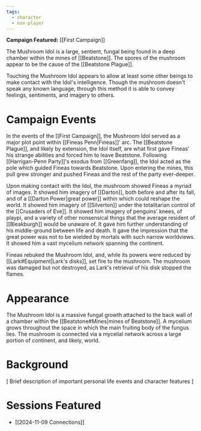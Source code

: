 ```yaml
---
tags:
  - character
  - non-player
---
```

**Campaign Featured:** [[First Campaign]]

The Mushroom Idol is a large, sentient, fungal being found in a deep chamber within the mines of [[Beatstone]]. The spores of the mushroom appear to be the cause of the [[Beatstone Plague]].

Touching the Mushroom Idol appears to allow at least some other beings to make contact with the Idol's intelligence. Though the mushroom doesn't speak any known language, through this method it is able to convey feelings, sentiments, and imagery to others.

# Campaign Events

In the events of the [[First Campaign]], the Mushroom Idol served as a major plot point within [[Fineas Penn|Fineas]]' arc. The [[Beatstone Plague]], and likely by extension, the Idol itself, are what first gave Fineas' his strange abilities and forced him to leave Beatstone. Following [[Harrigan-Penn Party]]'s exodus from [[Greenfang]], the Idol acted as the pole which guided Fineas towards Beatstone. Upon entering the mines, this pull grew stronger and pushed Fineas and the rest of the party ever-deeper.

Upon making contact with the Idol, the mushroom showed Fineas a myriad of images. It showed him imagery of [[Darton]], both before and after its fall, and of a [[Darton Power|great power]] within which could reshape the world. It showed him imagery of [[Silverton]] under the totalitarian control of the [[Crusaders of Eve]]. It showed him imagery of penguins' knees, of playpi, and a variety of other nonsensical things that the average resident of [[Bleakburgh]] would be unaware of. It gave him further understanding of his middle-ground between life and death. It gave the impression that the great power was not to be wielded by mortals with such narrow worldviews. It showed him a vast mycelium network spanning the continent.

Fineas rebuked the Mushroom Idol, and, while its powers were reduced by [[Lark#Equipment|Lark's disks]], set fire to the mushroom. The mushroom was damaged but not destroyed, as Lark's retrieval of his disk stopped the flames.

# Appearance

The Mushroom Idol is a massive fungal growth attached to the back wall of a chamber within the [[Beatstone#Mines|mines of Beatstone]]. A mycelium grows throughout the space in which the main fruiting body of the fungus lies. The mushroom is connected via a mycelial network across a large portion of continent, and likely, world.
# Background

\[ Brief description of important personal life events and character features ]

# Sessions Featured

- [[2024-11-09 Connections]]